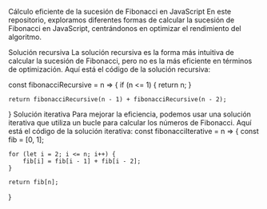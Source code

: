Cálculo eficiente de la sucesión de Fibonacci en JavaScript
En este repositorio, exploramos diferentes formas de calcular la sucesión de Fibonacci en JavaScript, centrándonos en optimizar el rendimiento del algoritmo.

Solución recursiva
La solución recursiva es la forma más intuitiva de calcular la sucesión de Fibonacci, pero no es la más eficiente en términos de optimización. Aquí está el código de la solución recursiva:

const fibonacciRecursive = n => {
    if (n <= 1) {
        return n;
    }

    return fibonacciRecursive(n - 1) + fibonacciRecursive(n - 2);
}
Solución iterativa
Para mejorar la eficiencia, podemos usar una solución iterativa que utiliza un bucle para calcular los números de Fibonacci. Aquí está el código de la solución iterativa:
const fibonacciIterative = n => {
    const fib = [0, 1];

    for (let i = 2; i <= n; i++) {
        fib[i] = fib[i - 1] + fib[i - 2];
    }

    return fib[n];
}
